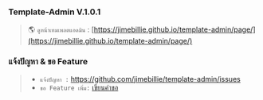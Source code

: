 ### Template-Admin V.1.0.1
> 🌎 `ดูหน้าเทมเพลตแอดมิน` : [https://jimebillie.github.io/template-admin/page/](https://jimebillie.github.io/template-admin/page/)

### แจ้งปัญหา & ขอ Feature
> * `แจ้งปัญหา :` https://github.com/jimebillie/template-admin/issues
> * `ขอ Feature เพิ่ม:` [เขียนคำขอ](https://github.com/jimebillie/template-admin/discussions/categories/%E0%B8%82%E0%B8%AD-feature-%E0%B9%80%E0%B8%9E%E0%B8%B4%E0%B9%88%E0%B8%A1)